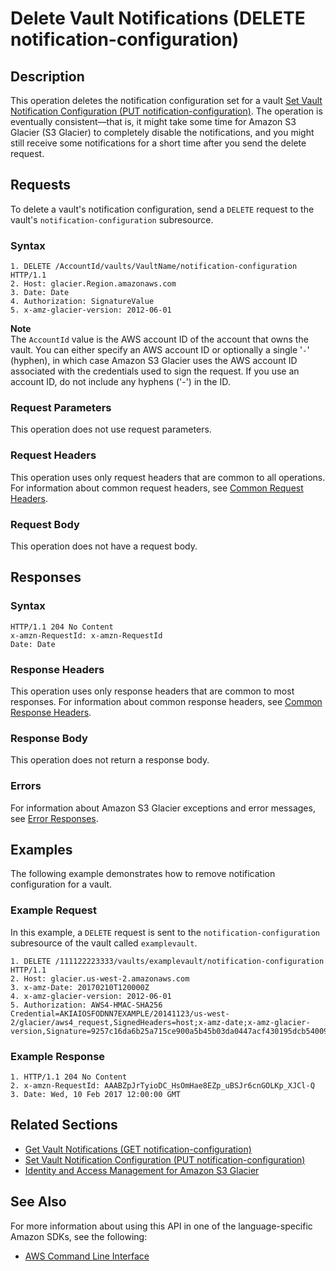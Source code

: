 # Delete Vault Notifications \(DELETE notification\-configuration\)<a name="api-vault-notifications-delete"></a>

## Description<a name="api-vault-notifications-delete-description"></a>

This operation deletes the notification configuration set for a vault [Set Vault Notification Configuration \(PUT notification\-configuration\)](api-vault-notifications-put.md)\. The operation is eventually consistent—that is, it might take some time for Amazon S3 Glacier \(S3 Glacier\) to completely disable the notifications, and you might still receive some notifications for a short time after you send the delete request\. 

## Requests<a name="api-vault-notifications-delete-requests"></a>

To delete a vault's notification configuration, send a `DELETE` request to the vault's `notification-configuration` subresource\.

### Syntax<a name="api-vault-notifications-delete-requests-syntax"></a>

```
1. DELETE /AccountId/vaults/VaultName/notification-configuration HTTP/1.1
2. Host: glacier.Region.amazonaws.com
3. Date: Date
4. Authorization: SignatureValue
5. x-amz-glacier-version: 2012-06-01
```

 

**Note**  
The `AccountId` value is the AWS account ID of the account that owns the vault\. You can either specify an AWS account ID or optionally a single '`-`' \(hyphen\), in which case Amazon S3 Glacier uses the AWS account ID associated with the credentials used to sign the request\. If you use an account ID, do not include any hyphens \('\-'\) in the ID\.

### Request Parameters<a name="api-vault-notifications-delete-requests-parameters"></a>

This operation does not use request parameters\.

### Request Headers<a name="api-vault-notifications-delete-requests-headers"></a>

This operation uses only request headers that are common to all operations\. For information about common request headers, see [Common Request Headers](api-common-request-headers.md)\.

### Request Body<a name="api-vault-notifications-delete-requests-elements"></a>

This operation does not have a request body\.

## Responses<a name="api-vault-notifications-delete-responses"></a>

### Syntax<a name="api-vault-notifications-delete-responses-syntax"></a>

```
HTTP/1.1 204 No Content
x-amzn-RequestId: x-amzn-RequestId
Date: Date
```

### Response Headers<a name="api-vault-notifications-delete-responses-headers"></a>

This operation uses only response headers that are common to most responses\. For information about common response headers, see [Common Response Headers](api-common-response-headers.md)\.

### Response Body<a name="api-vault-notifications-delete-responses-elements"></a>

This operation does not return a response body\.

### Errors<a name="api-vault-notifications-delete-responses-errors"></a>

For information about Amazon S3 Glacier exceptions and error messages, see [Error Responses](api-error-responses.md)\.

## Examples<a name="api-vault-notifications-delete-examples"></a>

The following example demonstrates how to remove notification configuration for a vault\.

### Example Request<a name="api-vault-notifications-delete-example-request"></a>

In this example, a `DELETE` request is sent to the `notification-configuration` subresource of the vault called `examplevault`\.

```
1. DELETE /111122223333/vaults/examplevault/notification-configuration HTTP/1.1
2. Host: glacier.us-west-2.amazonaws.com
3. x-amz-Date: 20170210T120000Z 
4. x-amz-glacier-version: 2012-06-01
5. Authorization: AWS4-HMAC-SHA256 Credential=AKIAIOSFODNN7EXAMPLE/20141123/us-west-2/glacier/aws4_request,SignedHeaders=host;x-amz-date;x-amz-glacier-version,Signature=9257c16da6b25a715ce900a5b45b03da0447acf430195dcb540091b12966f2a2
```

### Example Response<a name="api-vault-notifications-delete-example-response"></a>

```
1. HTTP/1.1 204 No Content
2. x-amzn-RequestId: AAABZpJrTyioDC_HsOmHae8EZp_uBSJr6cnGOLKp_XJCl-Q
3. Date: Wed, 10 Feb 2017 12:00:00 GMT
```

## Related Sections<a name="related-sections-vault-notifications-delete"></a>

 
+ [Get Vault Notifications \(GET notification\-configuration\)](api-vault-notifications-get.md)
+ [Set Vault Notification Configuration \(PUT notification\-configuration\)](api-vault-notifications-put.md)
+ [Identity and Access Management for Amazon S3 Glacier](security-iam.md)

## See Also<a name="api-vault-notifications-delete_SeeAlso"></a>

For more information about using this API in one of the language\-specific Amazon SDKs, see the following:
+  [AWS Command Line Interface](https://docs.aws.amazon.com/cli/latest/reference/glacier/delete-vault-notifications.html) 